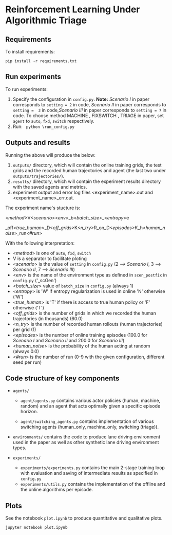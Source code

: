 # Reinforcement Learning Under Algorithmic Triage

## Requirements
 To install requirements:

 ```setup
 pip install -r requirements.txt
 ```
## Run experiments
To run experiments:
1. Specify the configuration in `config.py`. **Note:** *Scenario I* in paper corresponds to `setting = 2` in code, *Scenario II* in paper corresponds to `setting = 
3` in code,*Scenario III* in paper corresponds to `setting = 7` in code. To choose method  MACHINE , FIXSWITCH , TRIAGE in paper, set `agent` to `auto`, `fxd`, `switch` respectively.
2. Run: ``` python \run_config.py```

## Outputs and results

Running the above will produce the below:
1. `outputs/` directory, which will contain the online training grids, the test grids and the recorded human trajectories and agent (the last two under `outputs/trajectories/`).
2. `results/` directory, which will contain the experiment results directory with the saved agents and metrics.
3. experiment output and error log files <experiment_name>.out and <experiment_name>\_err.out.

The experiment name's stucture is:

<*method*>V<*scenario*><*env*>\_b<*batch_size*>\_<*entropy*>e

\_off<*true_human*>\_D<*off_grids*>K<*n_try*>R_on\_D<*episodes*>K\_h<*human_noise*>\_run<*#run*>

With the following interpretation:
* <*method*> is one of `auto`, `fxd`, `switch`
* V is a separator to facilitate ploting
* <*scenario*> is the value of `setting` in `config.py` (2 --> *Scenario I*, 3 --> *Scenario II*, 7 --> *Scenario III*)
* <*env*> is the name of the environment type as defined in `scen_postfix` in `config.py` ('_scGen')
* <*batch_size*> value of `batch_size` in `config.py` (always 1)
* <*entropy*> is 'W' if entropy regularization is used in online 'N' otherwise ('W')
* <*true_human*> is 'T' if there is access to true human policy or 'F' otherwise ('T')
* <*off_grids*> is the number of grids in which we recorded the human trajectories (in thousands) (60.0)
* <*n_try*> is the number of recorded human rollouts (human trajectories) per grid (1)
* <*episodes*> is the number of online training episodes (100.0 for *Scenario I* and *Scenario II* and 200.0 for *Scenario III*)
* <*human_noise*> is the probability of the human acting at random (always 0.0)
* <*#run*> is the number of run (0-9 with the given configuration, different seed per run)
 

## Code structure of key components

 - `agents/`
     - `agent/agents.py` contains various actor policies (human, machine, random) and an agent that acts optimally given a specific episode horizon.

     - `agent/switching_agents.py` contains implementation of various switching agents (human_only, machine_only, switching (triage)).

 - `environments/` contains the code to produce lane driving environment used in the paper as well as other synthetic lane driving environment types.

 - `experiments/`
     - `experiments/experiments.py` contains the main 2-stage training loop with evaluation and saving of intermediate results as specified in `config.py`
     - `experiments/utils.py` contains the implementation of the offline and the online algorithms per episode.



## Plots

See the notebook `plot.ipynb` to produce quantitative and qualitative plots.

```notebook
jupyter notebook plot.ipynb
```

